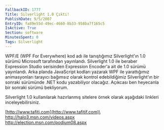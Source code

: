 ```yaml
---
FallbackID: 1777
Title: Silverlight 1.0 Çıktı!
PublishDate: 9/5/2007
EntryID: fa89e55d-49ec-4660-8b33-958ba7f165c5
IsActive: True
Section: software
MinutesSpent: 0
Tags: Silverlight
---
```

WPF/E (WPF For Everywhere) kod adı ile tanıştığımız Silverlight'ın 1.0
sürümü Microsoft tarafından yayınlandı. Silverlight 1.0 ile beraber
Expression Studio serisinden Expression Encoder'a ait de 1.0 sürümü
yayınlandı. Arka planda JavaScript kodları yazarak WPF ile yarattığımız
animasyonları tarayıcı bağımsız olarak kontrol edebildiğimiz
Silverlight'ın bir sonraki sürümünde .NET kodu yazabiliyor olacağız.
Açıkcası ben heyecanla bir sonraki sürümü bekliyorum.

Silverlight 1.0 kullanılarak hazırlanmış sitelere örnek olarak aşağıdaki
linkleri inceleyebilirsiniz.

[http://www.tafiti.com](http://www.tafitif.com)\
 <http://halo3.msn.com/videos.aspx>\
 <http://election.msn.com/podium08.aspx>


